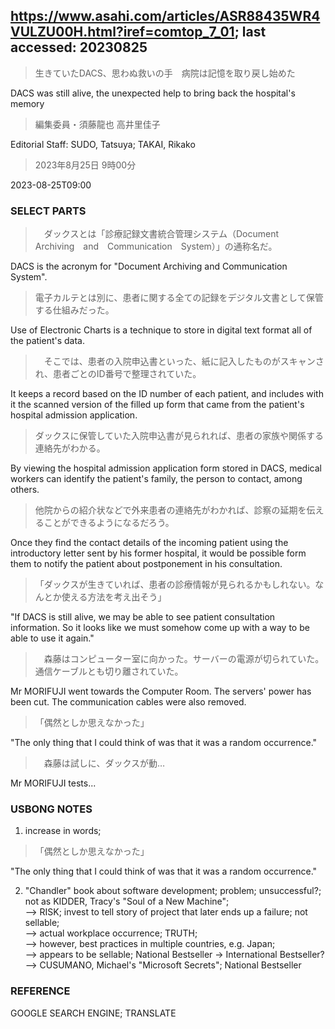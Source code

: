 ## https://www.asahi.com/articles/ASR88435WR4VULZU00H.html?iref=comtop_7_01; last accessed: 20230825

> 生きていたDACS、思わぬ救いの手　病院は記憶を取り戻し始めた

DACS was still alive, the unexpected help to bring back the hospital's memory

> 編集委員・須藤龍也 高井里佳子

Editorial Staff: SUDO, Tatsuya; TAKAI, Rikako

> 2023年8月25日 9時00分

2023-08-25T09:00

### SELECT PARTS

>　ダックスとは「診療記録文書統合管理システム（Document　Archiving　and　Communication　System）」の通称名だ。

DACS is the acronym for "Document Archiving and Communication System".

> 電子カルテとは別に、患者に関する全ての記録をデジタル文書として保管する仕組みだった。

Use of Electronic Charts is a technique to store in digital text format all of the patient's data.

>　そこでは、患者の入院申込書といった、紙に記入したものがスキャンされ、患者ごとのID番号で整理されていた。

It keeps a record based on the ID number of each patient, and includes with it the scanned version of the filled up form that came from the patient's hospital admission application.

> ダックスに保管していた入院申込書が見られれば、患者の家族や関係する連絡先がわかる。

By viewing the hospital admission application form stored in DACS, medical workers can identify the patient's family, the person to contact, among others. 

> 他院からの紹介状などで外来患者の連絡先がわかれば、診察の延期を伝えることができるようになるだろう。

Once they find the contact details of the incoming patient using the introductory letter sent by his former hospital, it would be possible form them to notify the patient about postponement in his consultation.

> 「ダックスが生きていれば、患者の診療情報が見られるかもしれない。なんとか使える方法を考え出そう」

"If DACS is still alive, we may be able to see patient consultation information. So it looks like we must somehow come up with a way to be able to use it again."

>　森藤はコンピューター室に向かった。サーバーの電源が切られていた。通信ケーブルとも切り離されていた。

Mr MORIFUJI went towards the Computer Room. The servers' power has been cut. The communication cables were also removed.

> 「偶然としか思えなかった」

"The only thing that I could think of was that it was a random occurrence."

>　森藤は試しに、ダックスが動…

Mr MORIFUJI tests...

### USBONG NOTES

1) increase in words;

> 「偶然としか思えなかった」

"The only thing that I could think of was that it was a random occurrence."

2) "Chandler" book about software development; problem; unsuccessful?; not as KIDDER, Tracy's "Soul of a New Machine";<br/>
--> RISK; invest to tell story of project that later ends up a failure; not sellable;<br/>
--> actual workplace occurrence; TRUTH;<br/>
--> however, best practices in multiple countries, e.g. Japan;<br/> 
--> appears to be sellable; National Bestseller -> International Bestseller?<br/>
--> CUSUMANO, Michael's "Microsoft Secrets"; National Bestseller 

### REFERENCE

GOOGLE SEARCH ENGINE; TRANSLATE
